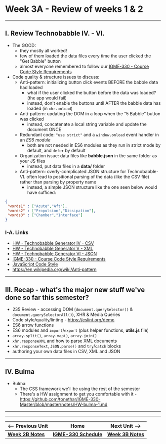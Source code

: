 # Week 3A - Review of weeks 1 & 2

<!--
## I. Announcement - Quiz #1

- Quiz #1 will be given this Thursday 1/27 (Week 3B, next class)
  - has a fairly low grade weight, it counts as a "checkoff" assignment
  - 10 questions, a mix of conceptual and "write some code"
  - **BRING A PEN/PENCIL. This will be on paper!**
  - topics are: functions, arrays, XML, JSON
  - you should review weeks 1A-2B and your notes
  - will have 15 minutes at end of class
  - no "makeups" without prior approval
  - the quiz is primarily about giving formative feedback to help prepare you for the first exam - so don’t stress out over it :-)
  - if you have any questions, DM them to me here in Slack

<hr>

## II. Bulma

- Reminder - the Bulma HW is due tomorrow night:
  - https://github.com/tonethar/IGME-330-Master/blob/master/notes/HW-bulma-1.md

-->

<hr>

## I. Review Technobabble IV. - VI.
- The GOOD:
  - they mostly all worked!
  - few of them loaded the data files every time the user clicked the "Get Babble" button
  - almost everyone remembered to follow our [IGME-330 - Course Code Style Requirements](../projects/330-code-style.md)
- Code quality & structure issues to discuss:
  - Anti-pattern: initializing button click events BEFORE the babble data had loaded
    - what if the user clicked the button before the data was loaded? (the app would fail)
    - instead, don't enable the buttons until AFTER the babble data has loaded (in `xhr.onload`)
  - Anti-pattern: updating the DOM in a loop when the "5 Babble" button was clicked
    - instead, concatenate a local string variable and update the document ONCE
  - Redundant code: `"use strict"` and a `window.onload` event handler in an *ES6 module*
    - both are not needed in ES6 modules as they run in strict mode by default, and `defer` by default
  - Organization issue: data files like **babble.json** in the same folder as your JS files
    - instead, put data files in a **data/** folder
  - Anti-pattern: overly-complicated JSON structure for Technobabble-VI. often lead to positional parsing of the data (like the CSV file) rather than parsing by property name
    - instead, a simple JSON structure like the one seen below would have sufficed:
 
 ```json
{
  "words1" : ["Acute","Aft"], 
  "words2" : ["Propulsion","Dissipation"],
  "words3" : ["Chamber","Interface"]
}
```

### I-A. Links
- [HW - Technobabble Generator IV - CSV](https://github.com/tonethar/IGME-330-Master/blob/master/notes/HW-technobabble-4.md)
- [HW - Technobabble Generator V - XML](https://github.com/tonethar/IGME-330-Master/blob/master/notes/HW-technobabble-5.md)
- [HW - Technobabble Generator VI - JSON](https://github.com/tonethar/IGME-330-Master/blob/master/notes/HW-technobabble-6.md)
- [IGME-330 - Course Code Style Requirements](../projects/330-code-style.md)
- [JavaScript Code Style](../projects/intro-code-style.md)
- https://en.wikipedia.org/wiki/Anti-pattern

<hr>

## III. Recap - what's the major new stuff we've done so far this semester?

- 235 Review - accessing DOM (`document.querySelector()` & `document.querySelectorAll()`), XHR & Media Queries
- Code style/quality/linting - https://eslint.org/demo
- ES6 arrow functions
- ES6 modules and `import`/`export` (plus helper functions, **utils.js** file)
- `array.split()`, `array.map()`, `array.join()`
- `xhr.responseXML` and how to parse XML documents
- `xhr.responseText`, `JSON.parse()` and `try`/`catch` blocks
- authoring your own data files in CSV, XML and JSON

<hr>

## IV. Bulma

- Bulma:
  - The CSS framework we'll be using the rest of the semester
  - There's a HW assignment to get you comfortable with it - https://github.com/tonethar/IGME-330-Master/blob/master/notes/HW-bulma-1.md





<hr><hr>

| <-- Previous Unit | Home | Next Unit -->
| --- | --- | --- 
| [**Week 2B Notes**](02B.md)     |  [**IGME-330 Schedule**](../schedule.md) | [**Week 3B Notes**](03B.md)
